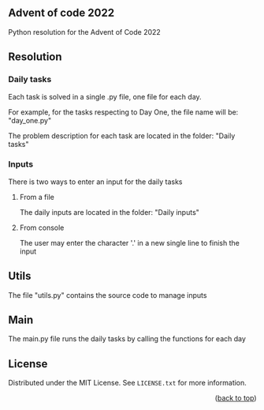 <a name="readme-top"></a>

## Advent of code 2022


Python resolution for the Advent of Code 2022


## Resolution


### Daily tasks

Each task is solved in a single .py file, one file for each day.

For example, for the tasks respecting to Day One, the file name will be: "day_one.py"

The problem description for each task are located in the folder: "Daily tasks"

### Inputs

There is two ways to enter an input for the daily tasks

1. From a file

	The daily inputs are located in the folder: "Daily inputs"

2. From console

	The user may enter the character '.' in a new single line to finish the input

## Utils

The file "utils.py" contains the source code to manage inputs

## Main

The main.py file runs the daily tasks by calling the functions for each day

## License

Distributed under the MIT License. See `LICENSE.txt` for more information.

<p align="right">(<a href="#readme-top">back to top</a>)</p>
